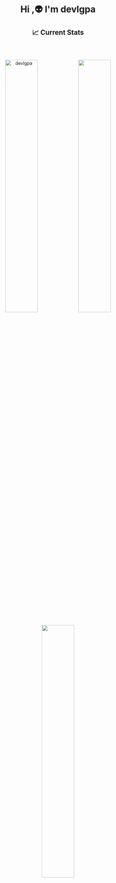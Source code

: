 <h1 align="center">Hi ,👽 I'm devlgpa</h1>
<div align="center">
  
 ## :chart_with_upwards_trend: Current Stats
</br>
</div>
<br />
<p align="center"><img width="45%" src="https://github-readme-streak-stats.herokuapp.com/?user=devlgpa&theme=algolia&show_icons=true" alt="devlgpa"/>

<img width="45%" src="https://github-readme-stats-ten-gilt.vercel.app/api?username=devlgpa&show_icons=true&theme=algolia"/>
</p>

<p align="center"><img  width="45%" src="https://github-readme-stats-ten-gilt.vercel.app/api/top-langs/?username=devlgpa&theme=algolia"/>

</p>
